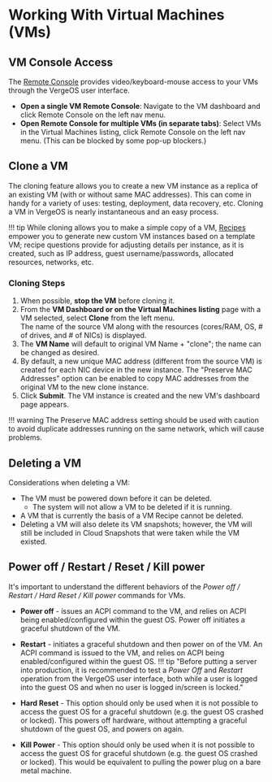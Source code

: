 # Working With Virtual Machines (VMs)

## VM Console Access

The [Remote Console](/product-guide/virtual-machines/vm-remote-console) provides video/keyboard-mouse access to your VMs through the VergeOS user interface.

- **Open a single VM Remote Console**: Navigate to the VM dashboard and click Remote Console on the left nav menu.
- **Open Remote Console for multiple VMs (in separate tabs)**: Select VMs in the Virtual Machines listing, click Remote Console on the left nav menu. (This can be blocked by some pop-up blockers.)

## Clone a VM

The cloning feature allows you to create a new VM instance as a replica of an existing VM (with or without same MAC addresses). This can come in handy for a variety of uses: testing, deployment, data recovery, etc. Cloning a VM in VergeOS is nearly instantaneous and an easy process.

!!! tip
    While cloning allows you to make a simple copy of a VM, [Recipes](/product-guide/automation/vm-recipes) empower you to generate new custom VM instances based on a template VM; recipe questions provide for adjusting details per instance, as it is created, such as IP address, guest username/passwords, allocated resources, networks, etc.

### Cloning Steps

1. When possible, **stop the VM** before cloning it.
2. From the **VM Dashboard or on the Virtual Machines listing** page with a VM selected, select **Clone** from the left menu.  
   The name of the source VM along with the resources (cores/RAM, OS, # of drives, and # of NICs) is displayed.
3. The **VM Name** will default to original VM Name + "clone"; the name can be changed as desired.
4. By default, a new unique MAC address (different from the source VM) is created for each NIC device in the new instance. The "Preserve MAC Addresses" option can be enabled to copy MAC addresses from the original VM to the new clone instance. 
5. Click **Submit**. The VM instance is created and the new VM's dashboard page appears.

!!! warning
    The Preserve MAC address setting should be used with caution to avoid duplicate addresses running on the same network, which will cause problems.

## Deleting a VM

Considerations when deleting a VM:

- The VM must be powered down before it can be deleted.
  - The system will not allow a VM to be deleted if it is running.
- A VM that is currently the basis of a VM Recipe cannot be deleted.
- Deleting a VM will also delete its VM snapshots; however, the VM will still be included in Cloud Snapshots that were taken while the VM existed.

## Power off / Restart / Reset / Kill power

It's important to understand the different behaviors of the *Power off / Restart / Hard Reset / Kill power* commands for VMs.

- **Power off** - issues an ACPI command to the VM, and relies on ACPI being enabled/configured within the guest OS. Power off initiates a graceful shutdown of the VM.
- **Restart** - initiates a graceful shutdown and then power on of the VM.  An ACPI command is issued to the VM, and relies on ACPI being enabled/configured within the guest OS.
!!! tip "Before putting a server into production, it is recommended to test a *Power Off* and *Restart* operation from the VergeOS user interface, both while a user is logged into the guest OS and when no user is logged in/screen is locked."
  
- **Hard Reset** - This option should only be used when it is not possible to access the guest OS for a graceful shutdown (e.g. the guest OS crashed or locked). This powers off hardware, without attempting a graceful shutdown of the guest OS, and powers on again.

- **Kill Power** - This option should only be used when it is not possible to access the guest OS for graceful shutdown (e.g. the guest OS crashed or locked). This would be equivalent to pulling the power plug on a bare metal machine.
